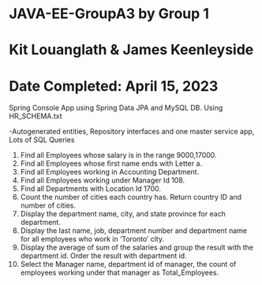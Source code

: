 # JAVA-EE-GroupA3 by Group 1
# Kit Louanglath & James Keenleyside
# Date Completed: April 15, 2023

Spring Console App using Spring Data JPA and MySQL DB. Using HR_SCHEMA.txt

-Autogenerated entities, Repository interfaces and one master service app, Lots of SQL Queries

1. Find all Employees whose salary is in the range 9000,17000.
2. Find all Employees whose first name ends with Letter a.
3. Find all Employees working in Accounting Department.
4. Find all Employees working under Manager Id 108.
5. Find all Departments with Location Id 1700.
6. Count the number of cities each country has. Return country ID and number of
   cities.
7. Display the department name, city, and state province for each department.
8. Display the last name, job, department number and department name for all
   employees who work in ‘Toronto’ city.
9. Display the average of sum of the salaries and group the result with the department
   id. Order the result with department id.
10. Select the Manager name, department id of manager, the count of employees
    working under that manager as Total_Employees.